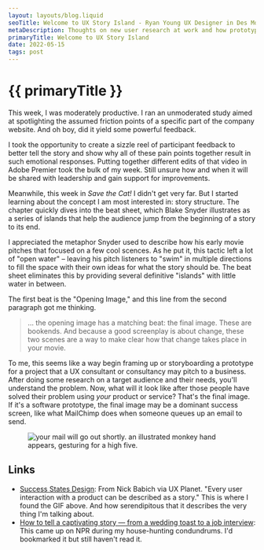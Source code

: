 ```yaml
---
layout: layouts/blog.liquid
seoTitle: Welcome to UX Story Island - Ryan Young UX Designer in Des Moines, Iowa
metaDescription: Thoughts on new user research at work and how prototypes tell stories.
primaryTitle: Welcome to UX Story Island
date: 2022-05-15
tags: post
---
```


# {{ primaryTitle }}
This week, I was moderately productive. I ran an unmoderated study aimed at spotlighting the assumed friction points of a specific part of the company website. And oh boy, did it yield some powerful feedback.

I took the opportunity to create a sizzle reel of participant feedback to better tell the story and show why all of these pain points together result in such emotional responses. Putting together different edits of that video in Adobe Premier took the bulk of my week. Still unsure how and when it will be shared with leadership and gain support for improvements.

Meanwhile, this week in *Save the Cat!* I didn't get very far. But I started learning about the concept I am most interested in: story structure. The chapter quickly dives into the beat sheet, which Blake Snyder illustrates as a series of islands that help the audience jump from the beginning of a story to its end.

I appreciated the metaphor Snyder used to describe how his early movie pitches that focused on a few cool scences. As he put it, this tactic left a lot of "open water" – leaving his pitch listeners to "swim" in multiple directions to fill the space with their own ideas for what the story should be. The beat sheet eliminates this by providing several definitive "islands" with little water in between.

The first beat is the "Opening Image," and this line from the second paragraph got me thinking.

> … the opening image has a matching beat: the final image. These are bookends. And because a good screenplay is about change, these two scenes are a way to make clear how that change takes place in your movie.

To me, this seems like a way begin framing up or storyboarding a prototype for a project that a UX consultant or consultancy may pitch to a business. After doing some research on a target audience and their needs, you'll understand the problem. Now, what will it look like after those people have solved their problem using *your* product or service? That's the final image. If it's a software prototype, the final image may be a dominant success screen, like what MailChimp does when someone queues up an email to send.

<figure class="large">
    <img class="border" src="{{ '/images/blog/mailchimp-high5.gif' | url }}" alt="your mail will go out shortly. an illustrated monkey hand appears, gesturing for a high five.">
</figure>

## Links
- <a href="https://uxplanet.org/success-states-design-44572c2b3d1f" target="_blank">Success States Design</a>: From Nick Babich via UX Planet. "Every user interaction with a product can be described as a story." This is where I found the GIF above. And how serendipitous that it describes the very thing I'm talking about.
- <a href="https://www.npr.org/2022/04/26/1094947453/how-to-tell-a-good-story" target="_blank">How to tell a captivating story — from a wedding toast to a job interview</a>: This came up on NPR during my house-hunting condundrums. I'd bookmarked it but still haven't read it.